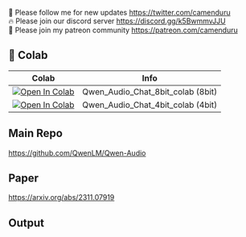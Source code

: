 🐣 Please follow me for new updates https://twitter.com/camenduru <br />
🔥 Please join our discord server https://discord.gg/k5BwmmvJJU <br />
🥳 Please join my patreon community https://patreon.com/camenduru <br />

## 🦒 Colab

| Colab | Info
| --- | --- |
[![Open In Colab](https://colab.research.google.com/assets/colab-badge.svg)](https://colab.research.google.com/github/camenduru/Qwen-Audio-Chat-colab/blob/main/Qwen_Audio_Chat_8bit_colab.ipynb) | Qwen_Audio_Chat_8bit_colab (8bit)
[![Open In Colab](https://colab.research.google.com/assets/colab-badge.svg)](https://colab.research.google.com/github/camenduru/Qwen-Audio-Chat-colab/blob/main/Qwen_Audio_Chat_4bit_colab.ipynb) | Qwen_Audio_Chat_4bit_colab (4bit)

## Main Repo
https://github.com/QwenLM/Qwen-Audio

## Paper
https://arxiv.org/abs/2311.07919

## Output

